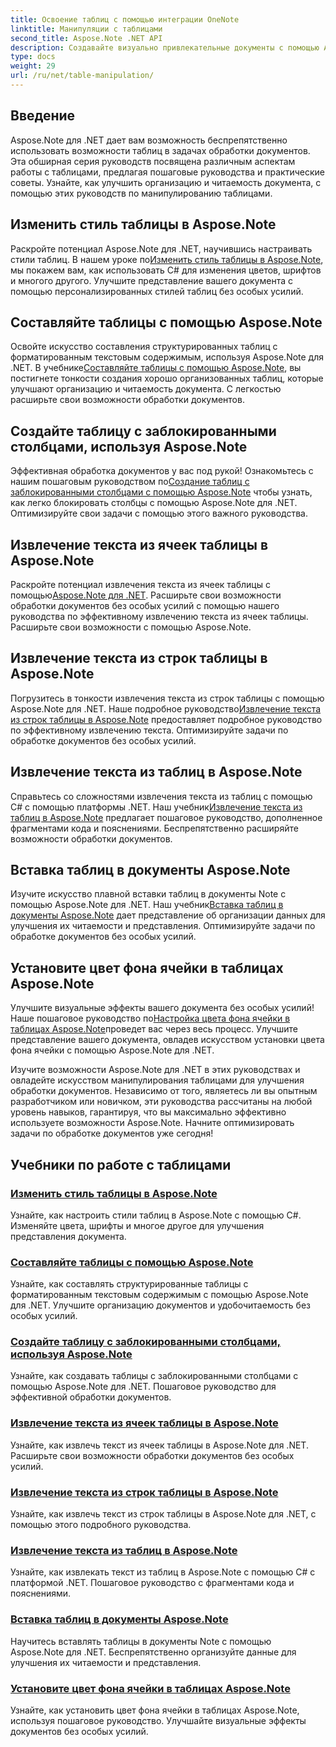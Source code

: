 ```yaml
---
title: Освоение таблиц с помощью интеграции OneNote
linktitle: Манипуляции с таблицами
second_title: Aspose.Note .NET API
description: Создавайте визуально привлекательные документы с помощью Aspose.Note для .NET! Изучите руководства по манипулированию таблицами меняйте стили, составляйте таблицы, извлекайте текст и многое другое.
type: docs
weight: 29
url: /ru/net/table-manipulation/
---
```


## Введение

Aspose.Note для .NET дает вам возможность беспрепятственно использовать возможности таблиц в задачах обработки документов. Эта обширная серия руководств посвящена различным аспектам работы с таблицами, предлагая пошаговые руководства и практические советы. Узнайте, как улучшить организацию и читаемость документа, с помощью этих руководств по манипулированию таблицами.

## Изменить стиль таблицы в Aspose.Note

 Раскройте потенциал Aspose.Note для .NET, научившись настраивать стили таблиц. В нашем уроке по[Изменить стиль таблицы в Aspose.Note](./change-table-style/), мы покажем вам, как использовать C# для изменения цветов, шрифтов и многого другого. Улучшите представление вашего документа с помощью персонализированных стилей таблиц без особых усилий.

## Составляйте таблицы с помощью Aspose.Note

 Освойте искусство составления структурированных таблиц с форматированным текстовым содержимым, используя Aspose.Note для .NET. В учебнике[Составляйте таблицы с помощью Aspose.Note](./compose-tables/), вы постигнете тонкости создания хорошо организованных таблиц, которые улучшают организацию и читаемость документа. С легкостью расширьте свои возможности обработки документов.

## Создайте таблицу с заблокированными столбцами, используя Aspose.Note

 Эффективная обработка документов у вас под рукой! Ознакомьтесь с нашим пошаговым руководством по[Создание таблиц с заблокированными столбцами с помощью Aspose.Note](./create-table-locked-columns/) чтобы узнать, как легко блокировать столбцы с помощью Aspose.Note для .NET. Оптимизируйте свои задачи с помощью этого важного руководства.

## Извлечение текста из ячеек таблицы в Aspose.Note

 Раскройте потенциал извлечения текста из ячеек таблицы с помощью[Aspose.Note для .NET](./extract-text-cell/). Расширьте свои возможности обработки документов без особых усилий с помощью нашего руководства по эффективному извлечению текста из ячеек таблицы. Расширьте свои возможности с помощью Aspose.Note.

## Извлечение текста из строк таблицы в Aspose.Note

Погрузитесь в тонкости извлечения текста из строк таблицы с помощью Aspose.Note для .NET. Наше подробное руководство[Извлечение текста из строк таблицы в Aspose.Note](./extract-text-row/) предоставляет подробное руководство по эффективному извлечению текста. Оптимизируйте задачи по обработке документов без особых усилий.

## Извлечение текста из таблиц в Aspose.Note

 Справьтесь со сложностями извлечения текста из таблиц с помощью C# с помощью платформы .NET. Наш учебник[Извлечение текста из таблиц в Aspose.Note](./extract-text-table/) предлагает пошаговое руководство, дополненное фрагментами кода и пояснениями. Беспрепятственно расширяйте возможности обработки документов.

## Вставка таблиц в документы Aspose.Note

 Изучите искусство плавной вставки таблиц в документы Note с помощью Aspose.Note для .NET. Наш учебник[Вставка таблиц в документы Aspose.Note](./insert-tables/) дает представление об организации данных для улучшения их читаемости и представления. Оптимизируйте задачи по обработке документов без особых усилий.

## Установите цвет фона ячейки в таблицах Aspose.Note

 Улучшите визуальные эффекты вашего документа без особых усилий! Наше пошаговое руководство по[Настройка цвета фона ячейки в таблицах Aspose.Note](./set-cell-background-color/)проведет вас через весь процесс. Улучшите представление вашего документа, овладев искусством установки цвета фона ячейки с помощью Aspose.Note для .NET.

Изучите возможности Aspose.Note для .NET в этих руководствах и овладейте искусством манипулирования таблицами для улучшения обработки документов. Независимо от того, являетесь ли вы опытным разработчиком или новичком, эти руководства рассчитаны на любой уровень навыков, гарантируя, что вы максимально эффективно используете возможности Aspose.Note. Начните оптимизировать задачи по обработке документов уже сегодня!
## Учебники по работе с таблицами
### [Изменить стиль таблицы в Aspose.Note](./change-table-style/)
Узнайте, как настроить стили таблиц в Aspose.Note с помощью C#. Изменяйте цвета, шрифты и многое другое для улучшения представления документа.
### [Составляйте таблицы с помощью Aspose.Note](./compose-tables/)
Узнайте, как составлять структурированные таблицы с форматированным текстовым содержимым с помощью Aspose.Note для .NET. Улучшите организацию документов и удобочитаемость без особых усилий.
### [Создайте таблицу с заблокированными столбцами, используя Aspose.Note](./create-table-locked-columns/)
Узнайте, как создавать таблицы с заблокированными столбцами с помощью Aspose.Note для .NET. Пошаговое руководство для эффективной обработки документов.
### [Извлечение текста из ячеек таблицы в Aspose.Note](./extract-text-cell/)
Узнайте, как извлечь текст из ячеек таблицы в Aspose.Note для .NET. Расширьте свои возможности обработки документов без особых усилий.
### [Извлечение текста из строк таблицы в Aspose.Note](./extract-text-row/)
Узнайте, как извлечь текст из строк таблицы в Aspose.Note для .NET, с помощью этого подробного руководства.
### [Извлечение текста из таблиц в Aspose.Note](./extract-text-table/)
Узнайте, как извлекать текст из таблиц в Aspose.Note с помощью C# с платформой .NET. Пошаговое руководство с фрагментами кода и пояснениями.
### [Вставка таблиц в документы Aspose.Note](./insert-tables/)
Научитесь вставлять таблицы в документы Note с помощью Aspose.Note для .NET. Беспрепятственно организуйте данные для улучшения их читаемости и представления.
### [Установите цвет фона ячейки в таблицах Aspose.Note](./set-cell-background-color/)
Узнайте, как установить цвет фона ячейки в таблицах Aspose.Note, используя пошаговое руководство. Улучшайте визуальные эффекты документов без особых усилий.